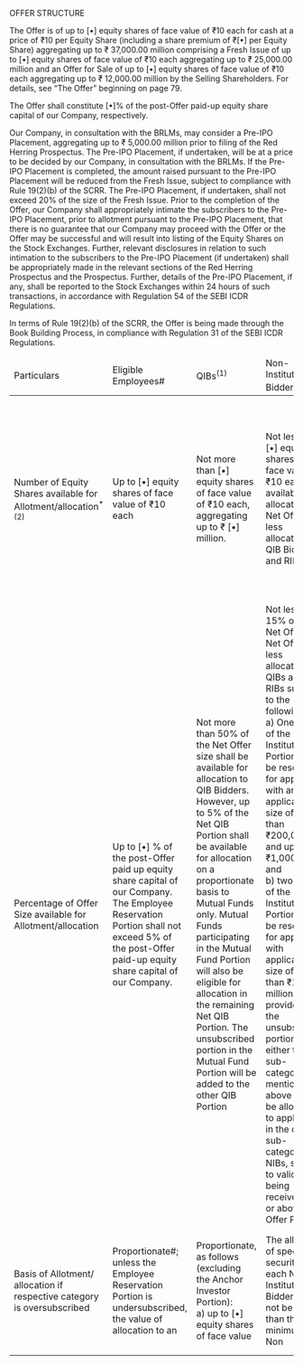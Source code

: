 OFFER STRUCTURE

The Offer is of up to [•] equity shares of face value of ₹10 each for cash at a price of ₹10 per Equity Share (including a share premium of ₹[•] per Equity Share) aggregating up to ₹ 37,000.00 million comprising a Fresh Issue of up to [•] equity shares of face value of ₹10 each aggregating up to ₹ 25,000.00 million and an Offer for Sale of up to [•] equity shares of face value of ₹10 each aggregating up to ₹ 12,000.00 million by the Selling Shareholders. For details, see “The Offer” beginning on page 79.

The Offer shall constitute [•]% of the post-Offer paid-up equity share capital of our Company, respectively.

Our Company, in consultation with the BRLMs, may consider a Pre-IPO Placement, aggregating up to ₹ 5,000.00 million prior to filing of the Red Herring Prospectus. The Pre-IPO Placement, if undertaken, will be at a price to be decided by our Company, in consultation with the BRLMs. If the Pre-IPO Placement is completed, the amount raised pursuant to the Pre-IPO Placement will be reduced from the Fresh Issue, subject to compliance with Rule 19(2)(b) of the SCRR. The Pre-IPO Placement, if undertaken, shall not exceed 20% of the size of the Fresh Issue. Prior to the completion of the Offer, our Company shall appropriately intimate the subscribers to the Pre-IPO Placement, prior to allotment pursuant to the Pre-IPO Placement, that there is no guarantee that our Company may proceed with the Offer or the Offer may be successful and will result into listing of the Equity Shares on the Stock Exchanges. Further, relevant disclosures in relation to such intimation to the subscribers to the Pre-IPO Placement (if undertaken) shall be appropriately made in the relevant sections of the Red Herring Prospectus and the Prospectus. Further, details of the Pre-IPO Placement, if any, shall be reported to the Stock Exchanges within 24 hours of such transactions, in accordance with Regulation 54 of the SEBI ICDR Regulations.

In terms of Rule 19(2)(b) of the SCRR, the Offer is being made through the Book Building Process, in compliance with Regulation 31 of the SEBI ICDR Regulations.

<table><thead><tr><td>Particulars</td><td>Eligible Employees#</td><td>QIBs<sup>(1)</sup></td><td>Non-Institutional Bidders<sup>(1)</sup></td><td>Retail Individual Bidders</td></tr></thead><tbody><tr><td>Number of Equity Shares available for Allotment/allocation<sup>*(2)</sup></td><td>Up to [•] equity shares of face value of ₹10 each</td><td>Not more than [•] equity shares of face value of ₹10 each, aggregating up to ₹ [•] million.</td><td>Not less than [•] equity shares of face value of ₹10 each available for allocation or Net Offer less allocation to QIB Bidders and RIBs</td><td>Not less than [•] equity shares of face value of ₹10 each available for allocation or Net Offer less allocation to QIB Bidders and Non-Institutional Bidders</td></tr><tr><td>Percentage of Offer Size available for Allotment/allocation</td><td>Up to [•] % of the post-Offer paid up equity share capital of our Company. The Employee Reservation Portion shall not exceed 5% of the post-Offer paid-up equity share capital of our Company.</td><td>Not more than 50% of the Net Offer size shall be available for allocation to QIB Bidders. However, up to 5% of the Net QIB Portion shall be available for allocation on a proportionate basis to Mutual Funds only. Mutual Funds participating in the Mutual Fund Portion will also be eligible for allocation in the remaining Net QIB Portion. The unsubscribed portion in the Mutual Fund Portion will be added to the other QIB Portion</td><td>Not less than 15% of the Net Offer or Net Offer less allocation to QIBs and RIBs subject to the following:<br/>a) One third of the Non-Institutional Portion shall be reserved for applicants with an application size of more than ₹200,000 and up to ₹1,000,000; and<br/>b) two third of the Non-Institutional Portion shall be reserved for applicants with application size of more than ₹1.00 million.<br/>provided that the unsubscribed portion in either the sub-categories mentioned above may be allocated to applicants in the other sub-category of NIBs, subject to valid Bids being received at or above the Offer Price.</td><td>Not less than 35% of the Net Offer or the Net Offer less allocation to QIB Bidders and NIBs will be available for allocation.</td></tr><tr><td>Basis of Allotment/ allocation if respective category is oversubscribed</td><td>Proportionate#; unless the Employee Reservation Portion is undersubscribed, the value of allocation to an</td><td>Proportionate, as follows (excluding the Anchor Investor Portion):<br/>a) up to [•] equity shares of face value</td><td>The allotment of specified securities to each Non-Institutional Bidder shall not be less than the minimum Non</td><td>The allotment to each RIB shall not be less than the minimum Bid Lot, subject to availability of Equity</td></tr></tbody></table>